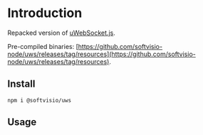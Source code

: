 # Introduction

Repacked version of [uWebSocket.js](https://github.com/uNetworking/uWebSockets.js).

Pre-compiled binaries: [https://github.com/softvisio-node/uws/releases/tag/resources](https://github.com/softvisio-node/uws/releases/tag/resources).

## Install

```shell
npm i @softvisio/uws
```

## Usage

<!-- Tell about how to use the project, give code examples -->

